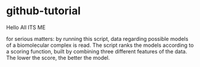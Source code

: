 # github-tutorial
Hello All
ITS ME

for serious matters: by running this script, data regarding possible models 
of a biomolecular complex is read. The script ranks the models according to a scoring function, built by combining three different features of the data. The lower the score, the better the model.


